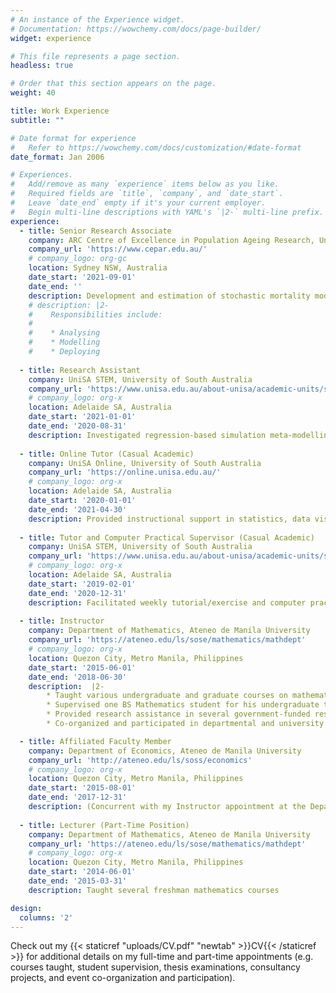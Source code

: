 ```yaml
---
# An instance of the Experience widget.
# Documentation: https://wowchemy.com/docs/page-builder/
widget: experience

# This file represents a page section.
headless: true

# Order that this section appears on the page.
weight: 40

title: Work Experience
subtitle: ""

# Date format for experience
#   Refer to https://wowchemy.com/docs/customization/#date-format
date_format: Jan 2006

# Experiences.
#   Add/remove as many `experience` items below as you like.
#   Required fields are `title`, `company`, and `date_start`.
#   Leave `date_end` empty if it's your current employer.
#   Begin multi-line descriptions with YAML's `|2-` multi-line prefix.
experience:
  - title: Senior Research Associate
    company: ARC Centre of Excellence in Population Ageing Research, University of New South Wales (UNSW) Sydney
    company_url: 'https://www.cepar.edu.au/'
    # company_logo: org-gc
    location: Sydney NSW, Australia
    date_start: '2021-09-01'
    date_end: ''
    description: Development and estimation of stochastic mortality models towards actuarial applications and insurance product design
    # description: |2-
    #    Responsibilities include:
    #    
    #    * Analysing
    #    * Modelling
    #    * Deploying
        
  - title: Research Assistant
    company: UniSA STEM, University of South Australia
    company_url: 'https://www.unisa.edu.au/about-unisa/academic-units/stem/'
    # company_logo: org-x
    location: Adelaide SA, Australia
    date_start: '2021-01-01'
    date_end: '2020-08-31'
    description: Investigated regression-based simulation meta-modelling in the presence of correlation and heterogeneity
    
  - title: Online Tutor (Casual Academic)
    company: UniSA Online, University of South Australia
    company_url: 'https://online.unisa.edu.au/'
    # company_logo: org-x
    location: Adelaide SA, Australia
    date_start: '2020-01-01'
    date_end: '2021-04-30'
    description: Provided instructional support in statistics, data visualization, and predictive analytics courses in the online Data Analytics undergraduate program offered by UniSA Online
    
  - title: Tutor and Computer Practical Supervisor (Casual Academic)
    company: UniSA STEM, University of South Australia
    company_url: 'https://www.unisa.edu.au/about-unisa/academic-units/stem/'
    # company_logo: org-x
    location: Adelaide SA, Australia
    date_start: '2019-02-01'
    date_end: '2020-12-31'
    description: Facilitated weekly tutorial/exercise and computer practical classes and marked assessments for several undergraduate mathematics and statistics courses offered by UniSA STEM
    
  - title: Instructor
    company: Department of Mathematics, Ateneo de Manila University
    company_url: 'https://ateneo.edu/ls/sose/mathematics/mathdept'
    # company_logo: org-x
    location: Quezon City, Metro Manila, Philippines
    date_start: '2015-06-01'
    date_end: '2018-06-30'
    description:  |2-
        * Taught various undergraduate and graduate courses on mathematics and financial mathematics
        * Supervised one BS Mathematics student for his undergraduate thesis and several Master's degree student groups for their final Mathematical Finance project
        * Provided research assistance in several government-funded research projects on developing technology for mathematics instruction and impact assessment of school-based feeding programs
        * Co-organized and participated in departmental and university activities

  - title: Affiliated Faculty Member
    company: Department of Economics, Ateneo de Manila University
    company_url: 'http://ateneo.edu/ls/soss/economics'
    # company_logo: org-x
    location: Quezon City, Metro Manila, Philippines
    date_start: '2015-08-01'
    date_end: '2017-12-31'
    description: (Concurrent with my Instructor appointment at the Department of Mathematics) Taught various undergraduate economics courses and sat in the thesis examination panels of graduating students taking up the AB Economics and AB Development Studies programs
    
  - title: Lecturer (Part-Time Position)
    company: Department of Mathematics, Ateneo de Manila University
    company_url: 'https://ateneo.edu/ls/sose/mathematics/mathdept'
    # company_logo: org-x
    location: Quezon City, Metro Manila, Philippines
    date_start: '2014-06-01'
    date_end: '2015-03-31'
    description: Taught several freshman mathematics courses

design:
  columns: '2'
---
```


Check out my {{< staticref "uploads/CV.pdf" "newtab" >}}CV{{< /staticref >}} for additional details on my full-time and part-time appointments (e.g. courses taught, student supervision, thesis examinations, consultancy projects, and event co-organization and participation).
